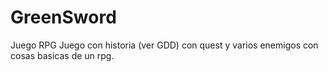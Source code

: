 # GreenSword
Juego RPG
Juego con historia (ver GDD) con quest y varios enemigos con cosas basicas de un rpg.
